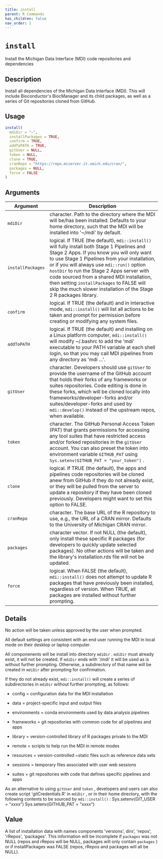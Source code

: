 ```yaml
---
title: install
parent: R_Commands
has_children: false
nav_order: 1
---
```


<!-- FILE GENERATED BY document.R - DO NOT EDIT MANUALLY -->

# `install`

Install the Michigan Data Interface (MDI) code repositories and dependencies


## Description

Install all dependencies of the Michigan Data Interface (MDI). This will
 include Bioconductor's BiocManager and its child packages, as well as a
 series of Git repositories cloned from GitHub.


## Usage

```r
install(
  mdiDir = "~",
  installPackages = TRUE,
  confirm = TRUE,
  addToPATH = TRUE,
  gitUser = NULL,
  token = NULL,
  clone = TRUE,
  cranRepo = "https://repo.miserver.it.umich.edu/cran/",
  packages = NULL,
  force = FALSE
)
```


## Arguments

Argument      |Description
------------- |----------------
`mdiDir`     |     character. Path to the directory where the MDI will be/has been installed. Defaults to your home directory, such that the MDI will be installed into '~/mdi' by default.
`installPackages`     |     logical. If TRUE (the default), `mdi::install()`  will fully install both Stage 1 Pipelines and Stage 2 Apps. If you know you will only want to use Stage 1 Pipelines from your installation, or if you will always use `mdi::run()` option `hostDir` to run the Stage 2 Apps server with code sourced from a shared MDI installation, then setting `installPackages` to FALSE will skip the much slower installation of the Stage 2 R packages library.
`confirm`     |     logical. If TRUE (the default) and in interactive mode, `mdi::install()` will list all actions to be taken and prompt for permission before creating or modifying any system files.
`addToPATH`     |     logical. If TRUE (the default) and installing on a Linux platform computer, `mdi::install()` will modify ~/.bashrc to add the 'mdi' executable to your PATH variable at each shell login, so that you may call MDI pipelines from any directory as 'mdi ...'.
`gitUser`     |     character. Developers should use `gitUser` to provide the username of the GitHub account that holds their forks of any frameworks or suites repositories. Code editing is done in these forks, which will be cloned locally into frameworks/developer-forks and/or suites/developer-forks and used by `mdi::develop()` instead of the upstream repos, when available.
`token`     |     character. The GitHub Personal Access Token (PAT) that grants permissions for accessing any tool suites that have restricted access and/or forked repositories in the `gitUser` account. You can also preset the token into environment variable `GITHUB_PAT` using `Sys.setenv(GITHUB_PAT = "your_token")` .
`clone`     |     logical. If TRUE (the default), the apps and pipelines code repositories will be cloned anew from GitHub if they do not already exist, or they will be pulled from the server to update a repository if they have been cloned previously. Developers might want to set this option to FALSE.
`cranRepo`     |     character. The base URL of the R repository to use, e.g., the URL of a CRAN mirror. Defaults to the University of Michigan CRAN mirror.
`packages`     |     character vector. If not NULL (the default), only install these specific R packages (for developers to quickly update selected packages). No other actions will be taken and the library's installation.rds file will not be updated.
`force`     |     logical.  When FALSE (the default), `mdi::install()`  does not attempt to update R packages that have previously been installed, regardless of version. When TRUE, all packages are installed without further prompting.


## Details

No action will be taken unless approved by the user when prompted.
 
 All default settings are consistent with an end user running the MDI in
 local mode on their desktop or laptop computer.
 
 All componenents will be install into directory `mdiDir` .
 `mdiDir` must already exist, it will not be created.
 If `mdiDir` ends with '/mdi' it will be used as is without further
 prompting. Otherwise, a subdirectory of that name will be created in
 `mdiDir` after prompting for confirmation.
 
 If they do not already exist, `mdi::install()` will create a series of
 subdirectories in `mdiDir` without further prompting, as follows:
   

*  config = configuration data for the MDI installation  

*  data = project-specific input and output files  

*  environments = conda environments used by data analysis pipelines  

*  frameworks = git repositories with common code for all pipelines and apps  

*  library = version-controlled library of R packages private to the MDI  

*  remote = scripts to help run the MDI in remote modes  

*  resources = version-controlled ~static files such as reference data sets  

*  sessions = temporary files associated with user web sessions  

*  suites = git repositories with code that defines specific pipelines and apps 
 
 As an alternative to using `gitUser` and `token` , developers and
 users can also create script 'gitCredentials.R' in `mdiDir` , or in
 their home directory, with the following contents to be sourced by
 `mdi::install()` :
 Sys.setenv(GIT_USER = "xxxx")
 Sys.setenv(GITHUB_PAT = "xxxx")


## Value

A list of installation data with names components 'versions', dirs',
 'repos', 'rRepos', 'packages'. This information will be incomplete if
 `packages` was not NULL (repos and rRepos will be NULL, packages will
 only contain `packages` ) or if installPackages was FALSE (repos, rRepos
 and packages will all be NULL).


